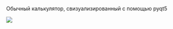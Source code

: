 Обычный калькулятор, свизуализированный с помощью pyqt5

![](https://github.com/AlinaZoloeva/liloxz/blob/main/pyqt5_calculator/cash/20240207140531.gif)
